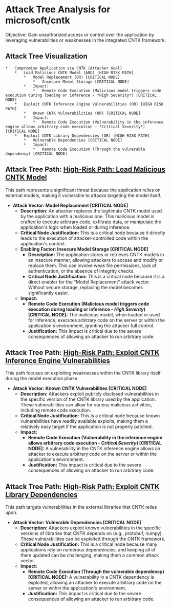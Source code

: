 # Attack Tree Analysis for microsoft/cntk

Objective: Gain unauthorized access or control over the application by leveraging vulnerabilities or weaknesses in the integrated CNTK framework.

## Attack Tree Visualization

```
*   Compromise Application via CNTK (Attacker Goal)
    *   Load Malicious CNTK Model (AND) [HIGH RISK PATH]
        *   Model Replacement (OR) [CRITICAL NODE]
            *   Insecure Model Storage [CRITICAL NODE]
        *   Impact:
            *   Remote Code Execution (Malicious model triggers code execution during loading or inference - *High Severity*) [CRITICAL NODE]
    *   Exploit CNTK Inference Engine Vulnerabilities (OR) [HIGH RISK PATH]
        *   Known CNTK Vulnerabilities (OR) [CRITICAL NODE]
        *   Impact:
            *   Remote Code Execution (Vulnerability in the inference engine allows arbitrary code execution - *Critical Severity*) [CRITICAL NODE]
    *   Exploit CNTK Library Dependencies (OR) [HIGH RISK PATH]
        *   Vulnerable Dependencies [CRITICAL NODE]
        *   Impact:
            *   Remote Code Execution (Through the vulnerable dependency) [CRITICAL NODE]
```


## Attack Tree Path: [High-Risk Path: Load Malicious CNTK Model](./attack_tree_paths/high-risk_path_load_malicious_cntk_model.md)

This path represents a significant threat because the application relies on external models, making it vulnerable to attacks targeting the model itself.

*   **Attack Vector: Model Replacement [CRITICAL NODE]**
    *   **Description:** An attacker replaces the legitimate CNTK model used by the application with a malicious one. This malicious model is crafted to execute arbitrary code, exfiltrate data, or manipulate the application's logic when loaded or during inference.
    *   **Critical Node Justification:** This is a critical node because it directly leads to the execution of attacker-controlled code within the application's context.
    *   **Enabling Factor: Insecure Model Storage [CRITICAL NODE]**
        *   **Description:** The application stores or retrieves CNTK models in an insecure manner, allowing attackers to access and modify or replace them. This can involve weak file permissions, lack of authentication, or the absence of integrity checks.
        *   **Critical Node Justification:** This is a critical node because it is a direct enabler for the "Model Replacement" attack vector. Without secure storage, replacing the model becomes significantly easier.
    *   **Impact:**
        *   **Remote Code Execution (Malicious model triggers code execution during loading or inference - *High Severity*) [CRITICAL NODE]:** The malicious model, when loaded or used for inference, executes arbitrary code on the server or within the application's environment, granting the attacker full control.
        *   **Justification:** This impact is critical due to the severe consequences of allowing an attacker to run arbitrary code.

## Attack Tree Path: [High-Risk Path: Exploit CNTK Inference Engine Vulnerabilities](./attack_tree_paths/high-risk_path_exploit_cntk_inference_engine_vulnerabilities.md)

This path focuses on exploiting weaknesses within the CNTK library itself during the model execution phase.

*   **Attack Vector: Known CNTK Vulnerabilities [CRITICAL NODE]**
    *   **Description:** Attackers exploit publicly disclosed vulnerabilities in the specific version of the CNTK library used by the application. These vulnerabilities can allow for various malicious activities, including remote code execution.
    *   **Critical Node Justification:** This is a critical node because known vulnerabilities have readily available exploits, making them a relatively easy target if the application is not properly patched.
    *   **Impact:**
        *   **Remote Code Execution (Vulnerability in the inference engine allows arbitrary code execution - *Critical Severity*) [CRITICAL NODE]:** A vulnerability in the CNTK inference engine allows an attacker to execute arbitrary code on the server or within the application's environment.
        *   **Justification:** This impact is critical due to the severe consequences of allowing an attacker to run arbitrary code.

## Attack Tree Path: [High-Risk Path: Exploit CNTK Library Dependencies](./attack_tree_paths/high-risk_path_exploit_cntk_library_dependencies.md)

This path targets vulnerabilities in the external libraries that CNTK relies upon.

*   **Attack Vector: Vulnerable Dependencies [CRITICAL NODE]**
    *   **Description:** Attackers exploit known vulnerabilities in the specific versions of libraries that CNTK depends on (e.g., protobuf, numpy). These vulnerabilities can be exploited through the CNTK framework.
    *   **Critical Node Justification:** This is a critical node because many applications rely on numerous dependencies, and keeping all of them updated can be challenging, making them a common attack vector.
    *   **Impact:**
        *   **Remote Code Execution (Through the vulnerable dependency) [CRITICAL NODE]:** A vulnerability in a CNTK dependency is exploited, allowing an attacker to execute arbitrary code on the server or within the application's environment.
        *   **Justification:** This impact is critical due to the severe consequences of allowing an attacker to run arbitrary code.

